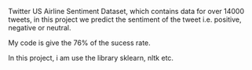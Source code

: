 Twitter US Airline Sentiment Dataset, which contains data for over 14000 tweets, in this project we predict the sentiment of the tweet i.e. positive, negative or neutral.

My code is give the 76% of the sucess rate.

In this project, i am use the library sklearn, nltk etc.
